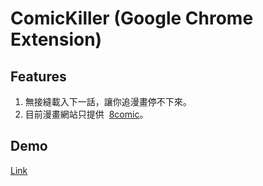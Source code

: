 ComicKiller (Google Chrome Extension)
===========


## Features 

1. 無接縫載入下一話，讓你追漫畫停不下來。
2. 目前漫畫網站只提供  [8comic](http://www.comicbus.com/)。

## Demo

[Link](https://www.youtube.com/watch?v=esRYncejQ14)
